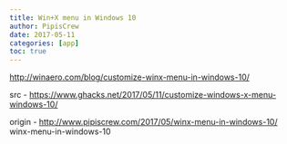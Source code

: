 ```yaml
---
title: Win+X menu in Windows 10
author: PipisCrew
date: 2017-05-11
categories: [app]
toc: true
---
```


http://winaero.com/blog/customize-winx-menu-in-windows-10/

src - https://www.ghacks.net/2017/05/11/customize-windows-x-menu-windows-10/

origin - http://www.pipiscrew.com/2017/05/winx-menu-in-windows-10/ winx-menu-in-windows-10